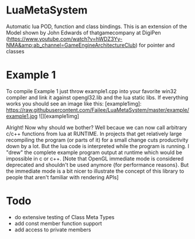 # LuaMetaSystem
Automatic lua POD, function and class bindings. This is an extension of the Model shown by John Edwards of thatgamecompany at DigiPen (https://www.youtube.com/watch?v=hWDZ3Yy-NMA&amp;ab_channel=GameEngineArchitectureClub) for pointer and classes

# Example 1

To compile Example 1 just throw example1.cpp into your favorite win32 compiler and link it against opengl32.lib and the lua static libs. If everything works you should see an image like this:
[example1img]: https://raw.githubusercontent.com/Failee/LuaMetaSystem/master/example/example1.jpg
![][example1img]

Alright! Now why should we bother? Well becaue we can now call arbitrary c/c++ functions from lua at RUNTIME. In projects that get relatively large recompiling the program (or parts of it) for a small change cuts productivity down by a lot. But the lua code is interpreted while the program is running. I "drew" the complete example program output at runtime which would be impossible in c or c++. [Note that OpenGL immediate mode is considered deprecated and shouldn't be used anymore {for performance reasons}. But the immediate mode is a bit nicer to illustrate the concept of this library to people that aren't familiar with rendering APIs]

# Todo

 - do extensive testing of Class Meta Types
 - add const member function support
 - add access to private members
